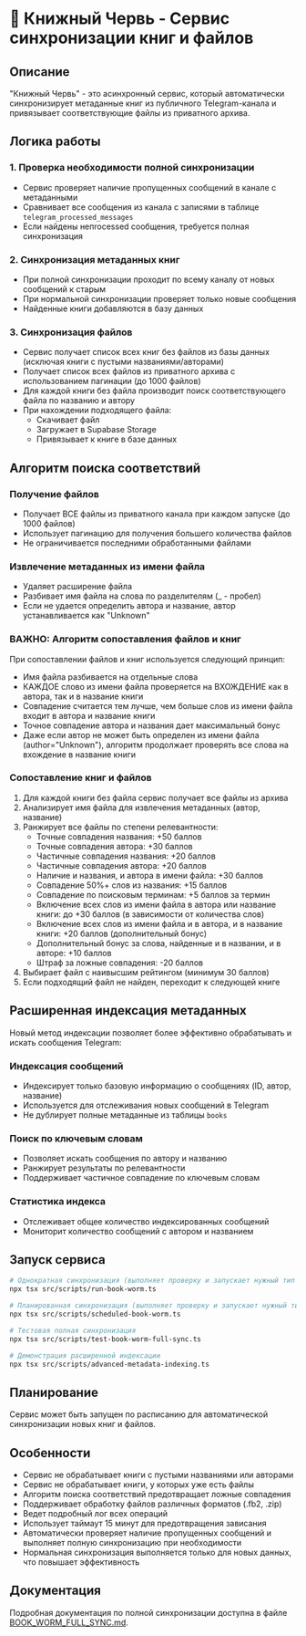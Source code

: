 # 🐋 Книжный Червь - Сервис синхронизации книг и файлов

## Описание

"Книжный Червь" - это асинхронный сервис, который автоматически синхронизирует метаданные книг из публичного Telegram-канала и привязывает соответствующие файлы из приватного архива.

## Логика работы

### 1. Проверка необходимости полной синхронизации
- Сервис проверяет наличие пропущенных сообщений в канале с метаданными
- Сравнивает все сообщения из канала с записями в таблице `telegram_processed_messages`
- Если найдены непrocessed сообщения, требуется полная синхронизация

### 2. Синхронизация метаданных книг
- При полной синхронизации проходит по всему каналу от новых сообщений к старым
- При нормальной синхронизации проверяет только новые сообщения
- Найденные книги добавляются в базу данных

### 3. Синхронизация файлов
- Сервис получает список всех книг без файлов из базы данных (исключая книги с пустыми названиями/авторами)
- Получает список всех файлов из приватного архива с использованием пагинации (до 1000 файлов)
- Для каждой книги без файла производит поиск соответствующего файла по названию и автору
- При нахождении подходящего файла:
  - Скачивает файл
  - Загружает в Supabase Storage
  - Привязывает к книге в базе данных

## Алгоритм поиска соответствий

### Получение файлов
- Получает ВСЕ файлы из приватного канала при каждом запуске (до 1000 файлов)
- Использует пагинацию для получения большего количества файлов
- Не ограничивается последними обработанными файлами

### Извлечение метаданных из имени файла
- Удаляет расширение файла
- Разбивает имя файла на слова по разделителям (_ - пробел)
- Если не удается определить автора и название, автор устанавливается как "Unknown"

### ВАЖНО: Алгоритм сопоставления файлов и книг
При сопоставлении файлов и книг используется следующий принцип:
- Имя файла разбивается на отдельные слова
- КАЖДОЕ слово из имени файла проверяется на ВХОЖДЕНИЕ как в автора, так и в название книги
- Совпадение считается тем лучше, чем больше слов из имени файла входит в автора и название книги
- Точное совпадение автора и названия дает максимальный бонус
- Даже если автор не может быть определен из имени файла (author="Unknown"), алгоритм продолжает проверять все слова на вхождение в название книги

### Сопоставление книг и файлов
1. Для каждой книги без файла сервис получает все файлы из архива
2. Анализирует имя файла для извлечения метаданных (автор, название)
3. Ранжирует все файлы по степени релевантности:
   - Точные совпадения названия: +50 баллов
   - Точные совпадения автора: +30 баллов
   - Частичные совпадения названия: +20 баллов
   - Частичные совпадения автора: +20 баллов
   - Наличие и названия, и автора в имени файла: +30 баллов
   - Совпадение 50%+ слов из названия: +15 баллов
   - Совпадение по поисковым терминам: +5 баллов за термин
   - Включение всех слов из имени файла в автора или название книги: до +30 баллов (в зависимости от количества слов)
   - Включение всех слов из имени файла и в автора, и в название книги: +20 баллов (дополнительный бонус)
   - Дополнительный бонус за слова, найденные и в названии, и в авторе: +10 баллов
   - Штраф за ложные совпадения: -20 баллов
4. Выбирает файл с наивысшим рейтингом (минимум 30 баллов)
5. Если подходящий файл не найден, переходит к следующей книге

## Расширенная индексация метаданных

Новый метод индексации позволяет более эффективно обрабатывать и искать сообщения Telegram:

### Индексация сообщений
- Индексирует только базовую информацию о сообщениях (ID, автор, название)
- Используется для отслеживания новых сообщений в Telegram
- Не дублирует полные метаданные из таблицы `books`

### Поиск по ключевым словам
- Позволяет искать сообщения по автору и названию
- Ранжирует результаты по релевантности
- Поддерживает частичное совпадение по ключевым словам

### Статистика индекса
- Отслеживает общее количество индексированных сообщений
- Мониторит количество сообщений с автором и названием

## Запуск сервиса

```bash
# Однократная синхронизация (выполняет проверку и запускает нужный тип синхронизации)
npx tsx src/scripts/run-book-worm.ts

# Планированная синхронизация (выполняет проверку и запускает нужный тип синхронизации)
npx tsx src/scripts/scheduled-book-worm.ts

# Тестовая полная синхронизация
npx tsx src/scripts/test-book-worm-full-sync.ts

# Демонстрация расширенной индексации
npx tsx src/scripts/advanced-metadata-indexing.ts
```

## Планирование

Сервис может быть запущен по расписанию для автоматической синхронизации новых книг и файлов.

## Особенности

- Сервис не обрабатывает книги с пустыми названиями или авторами
- Сервис не обрабатывает книги, у которых уже есть файлы
- Алгоритм поиска соответствий предотвращает ложные совпадения
- Поддерживает обработку файлов различных форматов (.fb2, .zip)
- Ведет подробный лог всех операций
- Использует таймаут 15 минут для предотвращения зависания
- Автоматически проверяет наличие пропущенных сообщений и выполняет полную синхронизацию при необходимости
- Нормальная синхронизация выполняется только для новых данных, что повышает эффективность

## Документация

Подробная документация по полной синхронизации доступна в файле [BOOK_WORM_FULL_SYNC.md](./BOOK_WORM_FULL_SYNC.md).